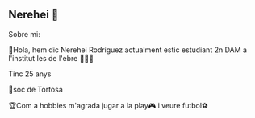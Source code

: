 ## Nerehei 👋

<!--
**nereheirodriguez/nereheirodriguez** is a ✨ _special_ ✨ repository because its `README.md` (this file) appears on your GitHub profile.

Here are some ideas to get you started:

- 🔭 I’m currently working on ...
- 🌱 I’m currently learning ...
- 👯 I’m looking to collaborate on ...
- 🤔 I’m looking for help with ...
- 💬 Ask me about ...
- 📫 How to reach me: ...
- 😄 Pronouns: 
- ⚡ Fun fact: ...
-->

Sobre mi:

👋Hola, hem dic Nerehei Rodriguez actualment estic estudiant 2n DAM a l'institut Ies de l'ebre 🧑🏻‍🎓

Tinc 25 anys

📍soc de Tortosa

🏆Com a hobbies m'agrada jugar a la play🎮 i veure futbol⚽


